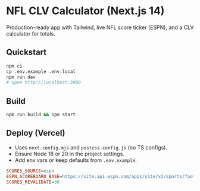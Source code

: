 # NFL CLV Calculator (Next.js 14)

Production-ready app with Tailwind, live NFL score ticker (ESPN), and a CLV calculator for totals.

## Quickstart
```bash
npm ci
cp .env.example .env.local
npm run dev
# open http://localhost:3000
```

## Build
```bash
npm run build && npm start
```

## Deploy (Vercel)
- Uses `next.config.mjs` and `postcss.config.js` (no TS configs).
- Ensure Node 18 or 20 in the project settings.
- Add env vars or keep defaults from `.env.example`.
```ini
SCORES_SOURCE=espn
ESPN_SCOREBOARD_BASE=https://site.api.espn.com/apis/site/v2/sports/football/nfl/scoreboard
SCORES_REVALIDATE=30
```
